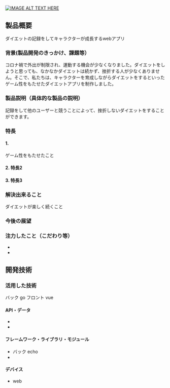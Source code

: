 # 

[![IMAGE ALT TEXT HERE](https://jphacks.com/wp-content/uploads/2022/08/JPHACKS2022_ogp.jpg)](https://www.youtube.com/watch?v=LUPQFB4QyVo)

## 製品概要
ダイエットの記録をしてキャラクターが成長するwebアプリ
### 背景(製品開発のきっかけ、課題等）
コロナ禍で外出が制限され、運動する機会が少なくなりました。ダイエットをしようと思っても、なかなかダイエットは続かず、挫折する人が少なくありません。そこで、私たちは、キャラクターを育成しながらダイエットをするといったゲーム性をもたせたダイエットアプリを制作しました。
### 製品説明（具体的な製品の説明）
記録をして他のユーザーと競うことによって、挫折しないダイエットをすることができます。
### 特長
#### 1. 
ゲーム性をもたせたこと
#### 2. 特長2
#### 3. 特長3

### 解決出来ること
ダイエットが楽しく続くこと
### 今後の展望
### 注力したこと（こだわり等）
* 
* 

## 開発技術
### 活用した技術
バック
go
フロント
vue
#### API・データ
* 
* 

#### フレームワーク・ライブラリ・モジュール
* バック
echo
* 

#### デバイス
* web
